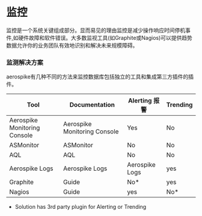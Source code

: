 # 监控

监控是一个系统关键组成部分。显而易见的理由监控是减少操作响应时间停机事件,如硬件故障和软件错误。大多数监视工具(如Graphite或Nagios)可以提供趋势数据允许你的业务团队有效地识别和解决未来规模障碍。

### 监测解决方案
aerospike有几种不同的方法来监控数据库包括独立的工具和集成第三方插件的插件。


| Tool | Documentation | Alerting 报警 |Trending|
| -- | -- | -- | -- |
| Aerospike Monitoring Console | Aerospike Monitoring Console | Yes | No |
| ASMonitor | ASMonitor | No | No |
| AQL | AQL | No | No |
| Aerospike Logs | Aerospike Logs | Aerospike Logs | yes |
| Graphite| Guide | No* | yes |
| Nagios | Guide | yes | No* |

* Solution has 3rd party plugin for Alerting or Trending